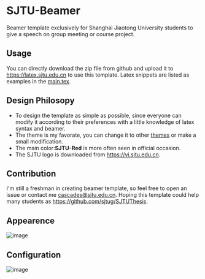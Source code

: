 # SJTU-Beamer
Beamer template exclusively for Shanghai Jiaotong University students to give a speech on group meeting or course project.

## Usage
You can directly download the zip file from github and upload it to https://latex.sjtu.edu.cn to use this template. Latex snippets are listed as examples in the [main.tex](https://github.com/cascades-sjtu/SJTU-Beamer/main.tex).

## Design Philosopy
* To design the template as simple as possible, since everyone can modify it according to their preferences with a little knowledge of latex syntax and beamer.
* The theme is my favorate, you can change it to other [themes](https://deic-web.uab.cat/~iblanes/beamer_gallery/) or make a small modification.
* The main color:**SJTU-Red** is more often seen in official occasion.
* The SJTU logo is downloaded from https://vi.sjtu.edu.cn.

## Contribution
I'm still a freshman in creating beamer template, so feel free to open an issue or contact me cascades@sjtu.edu.cn. Hoping this template could help many students as https://github.com/sjtug/SJTUThesis.

## Appearence
![image](https://user-images.githubusercontent.com/46052474/115152501-e8c0e080-a0a3-11eb-8180-59267a540646.png)

## Configuration
![image](https://user-images.githubusercontent.com/46052474/115152339-44d73500-a0a3-11eb-9e30-91c46b045a4b.png)



